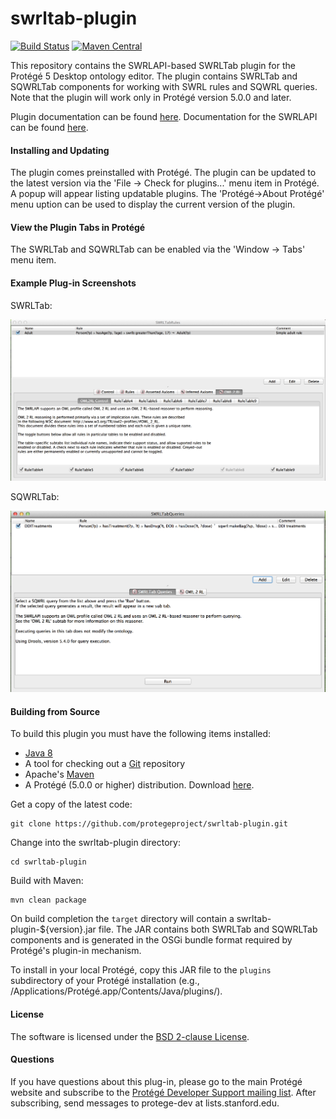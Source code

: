 # swrltab-plugin

[![Build Status](https://travis-ci.org/protegeproject/swrltab-plugin.svg?branch=master)](https://travis-ci.org/protegeproject/swrltab-plugin)
[![Maven Central](https://maven-badges.herokuapp.com/maven-central/edu.stanford.swrl/swrltab-plugin/badge.svg)](https://maven-badges.herokuapp.com/maven-central/edu.stanford.swrl/swrltab-plugin)

This repository contains the SWRLAPI-based SWRLTab plugin for the Protégé 5 Desktop ontology editor.
The plugin contains SWRLTab and SQWRLTab components for working with SWRL rules and SQWRL queries.
Note that the plugin will work only in Protégé version 5.0.0 and later.

Plugin documentation can be found [here](https://github.com/protegeproject/swrltab-plugin/wiki).
Documentation for the SWRLAPI can be found [here](https://github.com/protegeproject/swrlapi/wiki).

#### Installing and Updating

The plugin comes preinstalled with Protégé. 
The plugin can be updated to the latest version via the 'File -> Check for plugins...' menu item in Protégé. 
A popup will appear listing updatable plugins.
The 'Protégé->About Protégé' menu uption can be used to display the current version of the plugin.

#### View the Plugin Tabs in Protégé

The SWRLTab and SQWRLTab can be enabled via the 'Window -> Tabs' menu item.

#### Example Plug-in Screenshots

SWRLTab:

![SWRLTab](/img/SWRLTab.png?raw=true "SWRLTab")

SQWRLTab:

![SQWRLTab](/img/SQWRLTab.png?raw=true "SQWRLTab")

#### Building from Source

To build this plugin you must have the following items installed:

+ [Java 8](http://www.oracle.com/technetwork/java/javase/downloads/index.html)
+ A tool for checking out a [Git](http://git-scm.com/) repository
+ Apache's [Maven](http://maven.apache.org/index.html)
+ A Protégé (5.0.0 or higher) distribution. Download [here](http://protege.stanford.edu/products.php#desktop-protege).

Get a copy of the latest code:

    git clone https://github.com/protegeproject/swrltab-plugin.git
    
Change into the swrltab-plugin directory:

    cd swrltab-plugin

Build with Maven:

    mvn clean package  

On build completion the ```target``` directory will contain a swrltab-plugin-${version}.jar file. 
The JAR contains both SWRLTab and SQWRLTab components and is generated in the OSGi bundle format required by Protégé's plugin-in mechanism.

To install in your local Protégé, copy this JAR file to the ```plugins``` subdirectory of your Protégé installation (e.g.,
/Applications/Protégé.app/Contents/Java/plugins/).  

#### License

The software is licensed under the [BSD 2-clause License](https://github.com/protegeproject/swrltab-plugin/blob/master/license.txt).

#### Questions

If you have questions about this plug-in, please go to the main
Protégé website and subscribe to the [Protégé Developer Support
mailing list](http://protege.stanford.edu/support.php#mailingListSupport).
After subscribing, send messages to protege-dev at lists.stanford.edu.

